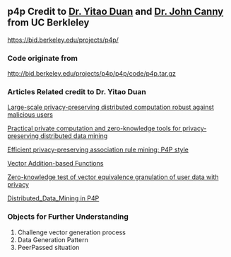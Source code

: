 ## p4p Credit to [Dr. Yitao Duan](https://scholar.google.com/citations?user=p0L7kOkAAAAJ&hl=en&oi=ao) and [Dr. John Canny](https://scholar.google.com/citations?user=LAv0HTEAAAAJ&hl=en&oi=ao) from UC Berkleley
https://bid.berkeley.edu/projects/p4p/

### Code originate from
http://bid.berkeley.edu/projects/p4p/p4p/code/p4p.tar.gz

### Articles Related credit to Dr. Yitao Duan
[Large-scale privacy-preserving distributed computation robust against malicious users](https://scholar.google.com/citations?view_op=view_citation&hl=en&user=p0L7kOkAAAAJ&citation_for_view=p0L7kOkAAAAJ:UxriW0iASnsC)  

[Practical private computation and zero-knowledge tools for privacy-preserving distributed data mining](https://scholar.google.com/citations?view_op=view_citation&hl=en&user=p0L7kOkAAAAJ&citation_for_view=p0L7kOkAAAAJ:2osOgNQ5qMEC)

[Efficient privacy-preserving association rule mining: P4P style](https://scholar.google.com/citations?view_op=view_citation&hl=en&user=p0L7kOkAAAAJ&citation_for_view=p0L7kOkAAAAJ:YsMSGLbcyi4C)

[Vector Addition-based Functions](https://scholar.google.com/citations?view_op=view_citation&hl=en&user=p0L7kOkAAAAJ&citation_for_view=p0L7kOkAAAAJ:ufrVoPGSRksC)

[Zero-knowledge test of vector equivalence granulation of user data with privacy](https://scholar.google.com/citations?view_op=view_citation&hl=en&user=p0L7kOkAAAAJ&citation_for_view=p0L7kOkAAAAJ:qjMakFHDy7sC)

[Distributed_Data_Mining in P4P](https://www.researchgate.net/publication/220906886_Practical_Private_Computation_and_Zero-Knowledge_Tools_for_Privacy-Preserving_Distributed_Data_Mining)

### Objects for Further Understanding
1. Challenge vector generation process
2. Data Generation Pattern
3. PeerPassed situation
